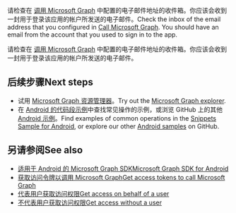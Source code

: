 <span data-ttu-id="bf2a2-p132">请检查在 [调用 Microsoft Graph](#call-microsoft-graph) 中配置的电子邮件地址的收件箱。你应该会收到一封用于登录该应用的帐户所发送的电子邮件。</span><span class="sxs-lookup"><span data-stu-id="bf2a2-p132">Check the inbox of the email address that you configured in [Call Microsoft Graph](#call-microsoft-graph). You should have an email from the account that you used to sign in to the app.</span></span>

请检查在 [调用 Microsoft Graph](#call-microsoft-graph) 中配置的电子邮件地址的收件箱。你应该会收到一封用于登录该应用的帐户所发送的电子邮件。

## <a name="next-steps"></a><span data-ttu-id="bf2a2-224">后续步骤</span><span class="sxs-lookup"><span data-stu-id="bf2a2-224">Next steps</span></span>
- <span data-ttu-id="bf2a2-225">试用 [Microsoft Graph 资源管理器](https://graph.microsoft.io/graph-explorer)。</span><span class="sxs-lookup"><span data-stu-id="bf2a2-225">Try out the [Microsoft Graph explorer](https://graph.microsoft.io/graph-explorer).</span></span>
- <span data-ttu-id="bf2a2-226">在 [Android 的代码段示例](https://github.com/microsoftgraph/android-java-snippets-sample)中查找常见操作的示例，或浏览 GitHub 上的其他 [Android 示例](https://github.com/microsoftgraph?utf8=%E2%9C%93&query=android)。</span><span class="sxs-lookup"><span data-stu-id="bf2a2-226">Find examples of common operations in the [Snippets Sample for Android](https://github.com/microsoftgraph/android-java-snippets-sample), or explore our other [Android samples](https://github.com/microsoftgraph?utf8=%E2%9C%93&query=android) on GitHub.</span></span>


## <a name="see-also"></a><span data-ttu-id="bf2a2-227">另请参阅</span><span class="sxs-lookup"><span data-stu-id="bf2a2-227">See also</span></span>
- [<span data-ttu-id="bf2a2-228">适用于 Android 的 Microsoft Graph SDK</span><span class="sxs-lookup"><span data-stu-id="bf2a2-228">Microsoft Graph SDK for Android</span></span>](https://github.com/microsoftgraph/msgraph-sdk-android) 
- [<span data-ttu-id="bf2a2-229">获取访问令牌以调用 Microsoft Graph</span><span class="sxs-lookup"><span data-stu-id="bf2a2-229">Get access tokens to call Microsoft Graph</span></span>](https://developer.microsoft.com/en-us/graph/docs/concepts/auth_overview)
- [<span data-ttu-id="bf2a2-230">代表用户获取访问权限</span><span class="sxs-lookup"><span data-stu-id="bf2a2-230">Get access on behalf of a user</span></span>](https://developer.microsoft.com/en-us/graph/docs/concepts/auth_v2_user)
- [<span data-ttu-id="bf2a2-231">不代表用户获取访问权限</span><span class="sxs-lookup"><span data-stu-id="bf2a2-231">Get access without a user</span></span>](https://developer.microsoft.com/en-us/graph/docs/concepts/auth_v2_service)